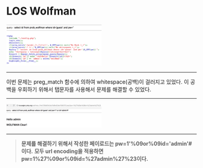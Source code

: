 LOS Wolfman
===========

<img src="assets/wolfman_los_1.png" width=50%/>

***

이번 문제는 preg_match 함수에 의하여 whitespace(공백)이 걸러지고 있었다. 이 공백을 우회하기 위해서 탭문자를 사용해서 문제를 해결할 수 있었다.

***

<img src="assets/wolfman_los.png" width=50%/>

***

>**문제를 해결하기 위해서 작성한 페이로드는 pw=1'%09or%09id='admin'#이다.**
**모두 url encoding을 적용하면 pw=1%27%09or%09id=%27admin%27%23이다.**

